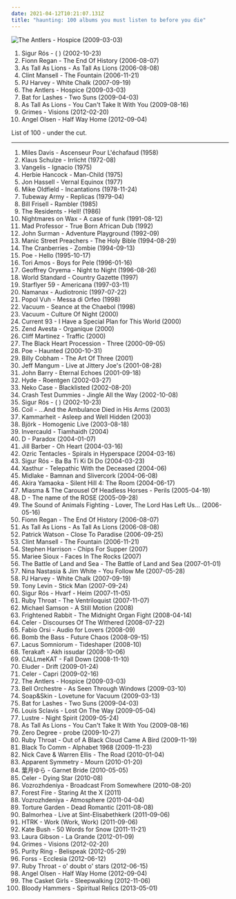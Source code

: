 ```yaml
---
date: 2021-04-12T10:21:07.131Z
title: "haunting: 100 albums you must listen to before you die"
---
```

![The Antlers - Hospice (2009-03-03)](https://img.discogs.com/GxQjBeFyocuKNcGZ4c-UBv-dTTk=/fit-in/600x600/filters:strip_icc():format(jpeg):mode_rgb():quality(90)/discogs-images/R-1855864-1266676841.jpeg.jpg "The Antlers - Hospice (2009-03-03)")
<ol class="albums">
<li data-cover="https://img.discogs.com/VheYISXt_58od4eKphk3Dpi-pWA=/fit-in/600x529/filters:strip_icc():format(jpeg):mode_rgb():quality(90)/discogs-images/R-69857-1505864447-6375.jpeg.jpg" data-tags="post-rock" role="button">Sigur Rós - ( ) (2002-10-23)</li>
<li data-cover="https://img.discogs.com/UTfPdDO7yKlna4J-8s7oIndKMmc=/fit-in/599x595/filters:strip_icc():format(jpeg):mode_rgb():quality(90)/discogs-images/R-2024101-1259182598.jpeg.jpg" data-tags="folk, singer-songwriter" role="button">Fionn Regan - The End Of History (2006-08-07)</li>
<li data-cover="https://via.placeholder.com/450" data-tags="pure awesome, great album top to bottom" role="button">As Tall As Lions - As Tall As Lions (2006-08-08)</li>
<li data-cover="http://coverartarchive.org/release/33abead4-3015-438f-9ea3-97f2cc5cb278/6074705469-500.jpg" data-tags="soundtrack" role="button">Clint Mansell - The Fountain (2006-11-21)</li>
<li data-cover="http://coverartarchive.org/release/68a8b3b5-b256-4917-8ba0-b74e79bedb44/27171303470-500.jpg" data-tags="piano, alternative" role="button">PJ Harvey - White Chalk (2007-09-19)</li>
<li data-cover="https://img.discogs.com/GxQjBeFyocuKNcGZ4c-UBv-dTTk=/fit-in/600x600/filters:strip_icc():format(jpeg):mode_rgb():quality(90)/discogs-images/R-1855864-1266676841.jpeg.jpg" data-tags="indie, haunting" role="button">The Antlers - Hospice (2009-03-03)</li>
<li data-cover="http://coverartarchive.org/release/1589c9ec-b9d8-30e6-8f0c-57dd7c52ec35/8202001315-500.jpg" data-tags="alternative, atmospheric" role="button">Bat for Lashes - Two Suns (2009-04-03)</li>
<li data-cover="https://img.discogs.com/r0fkm8WbpbuQ8DnGA4FpJ_aCxAU=/fit-in/600x600/filters:strip_icc():format(jpeg):mode_rgb():quality(90)/discogs-images/R-1957447-1293950675.jpeg.jpg" data-tags="indie, haunting" role="button">As Tall As Lions - You Can't Take It With You (2009-08-16)</li>
<li data-cover="http://coverartarchive.org/release/e2541a4f-c91e-412e-837b-ce63cc8ea960/5391811873-500.jpg" data-tags="dream pop" role="button">Grimes - Visions (2012-02-20)</li>
<li data-cover="http://coverartarchive.org/release/cf928700-a3ca-463e-947c-e7e731bdaac4/4754067713-500.jpg" data-tags="folk" role="button">Angel Olsen - Half Way Home (2012-09-04)</li>
</ol>
List of 100 - under the cut.
<!-- more -->

_________________

<ol class="albums">
<li data-cover="https://via.placeholder.com/450" data-tags="jazz, soundtrack" role="button">
Miles Davis - Ascenseur Pour L'échafaud (1958)
</li>
<li data-cover="https://img.discogs.com/7MF7D6GsKOfVTfyGQfr2tcp3gQ4=/fit-in/600x592/filters:strip_icc():format(jpeg):mode_rgb():quality(90)/discogs-images/R-5742450-1401483051-8899.jpeg.jpg" data-tags="progressive electronic, space music" role="button">
Klaus Schulze - Irrlicht (1972-08)
</li>
<li data-cover="https://via.placeholder.com/450" data-tags="haunting, vangelis" role="button">
Vangelis - Ignacio (1975)
</li>
<li data-cover="http://coverartarchive.org/release/89daddd1-15aa-373e-8998-03ddb16092b4/8714236235-500.jpg" data-tags="funk, jazz fusion" role="button">
Herbie Hancock - Man-Child (1975)
</li>
<li data-cover="http://coverartarchive.org/release/f7d0d9a7-b86a-4aee-a156-a0cbb8ddb429/15616973267-500.jpg" data-tags="ambient, experimental, trumpet, lovely music label" role="button">
Jon Hassell - Vernal Equinox (1977)
</li>
<li data-cover="http://coverartarchive.org/release/deb43c81-3021-4795-a2d8-20cbe3a6ce11/4317227862-500.jpg" data-tags="instrumental, progressive rock" role="button">
Mike Oldfield - Incantations (1978-11-24)
</li>
<li data-cover="http://coverartarchive.org/release/5704598c-2d2b-4d1b-b1e9-2a6c7aa5d79d/4016661275-500.jpg" data-tags="new wave" role="button">
Tubeway Army - Replicas (1979-04)
</li>
<li data-cover="https://img.discogs.com/bVAceMZ5RNBBCgfvngShG32OjxY=/fit-in/500x500/filters:strip_icc():format(jpeg):mode_rgb():quality(90)/discogs-images/R-1655211-1326825736.jpeg.jpg" data-tags="jazz, 80s, usa, guitar, jazz fusion, haunting, nice, jazz guitar, baltimore, jazz guitarist, poszukac, music that makes us look better to the aliens, for seb, b-frisell" role="button">
Bill Frisell - Rambler (1985)
</li>
<li data-cover="http://coverartarchive.org/release/5ee158d9-3eac-4034-bb3d-f5b44f2edd92/16357963595-500.jpg" data-tags="rock, dark, post-punk, haunting, the residents, i love them, well polished, obscure star doom" role="button">
The Residents - Hell! (1986)
</li>
<li data-cover="https://via.placeholder.com/450" data-tags="ambient, haunting, nice, soundscapes, music that makes us look better to the aliens, speaking to the heart" role="button">
Nightmares on Wax - A case of funk (1991-08-12)
</li>
<li data-cover="https://img.discogs.com/oJ7lIXMWqX_m6SvAGVf8HEAyk8c=/fit-in/595x913/filters:strip_icc():format(jpeg):mode_rgb():quality(90)/discogs-images/R-9113746-1475003641-2632.jpeg.jpg" data-tags="bass, haunting, nice, soundscapes, lion, music that makes us look better to the aliens" role="button">
Mad Professor - True Born African Dub (1992)
</li>
<li data-cover="https://img.discogs.com/JwX7P83CMerPzyrk1yCLudO47s0=/fit-in/600x600/filters:strip_icc():format(jpeg):mode_rgb():quality(90)/discogs-images/R-15700338-1596156537-2754.jpeg.jpg" data-tags="jazz, instrumental, haunting, emotional, nice, soundscapes, gammarec, music that makes us look better to the aliens, freepurp1e, juma" role="button">
John Surman - Adventure Playground (1992-09)
</li>
<li data-cover="https://img.discogs.com/Ghadzn_xpqXGzIU_Dw8VJRa6uoU=/fit-in/600x601/filters:strip_icc():format(jpeg):mode_rgb():quality(90)/discogs-images/R-4358145-1553540610-8949.jpeg.jpg" data-tags="90s, rock" role="button">
Manic Street Preachers - The Holy Bible (1994-08-29)
</li>
<li data-cover="http://coverartarchive.org/release/98b4991a-d28f-4584-bc48-ba9160a8f711/7345718855-500.jpg" data-tags="loved" role="button">
The Cranberries - Zombie (1994-09-13)
</li>
<li data-cover="https://img.discogs.com/p-8AHiIKqAFENEkTP2rivf6YCSc=/fit-in/600x602/filters:strip_icc():format(jpeg):mode_rgb():quality(90)/discogs-images/R-122615-1348348806-3507.jpeg.jpg" data-tags="alternative, female vocalists" role="button">
Poe - Hello (1995-10-17)
</li>
<li data-cover="http://coverartarchive.org/release/4cd43e6e-df96-3546-8343-870035e5eaf6/21952897279-500.jpg" data-tags="alternative, piano, female vocalists" role="button">
Tori Amos - Boys for Pele (1996-01-16)
</li>
<li data-cover="https://via.placeholder.com/450" data-tags="world, minimal, haunting, african, nice, waking up in the morning, music that makes us look better to the aliens, hoeralbum" role="button">
Geoffrey Oryema - Night to Night (1996-08-26)
</li>
<li data-cover="http://coverartarchive.org/release/18a11d84-b90c-3a5c-8c60-7cd782a38dc6/3490500382-500.jpg" data-tags="singer-songwriter, soundscape, haunting, avantgarde" role="button">
World Standard - Country Gazette (1997)
</li>
<li data-cover="http://coverartarchive.org/release/3a0f1699-f9f1-4e6f-991b-2d31082c6705/16924478102-500.jpg" data-tags="indie rock, shoegaze, shoegazer" role="button">
Starflyer 59 - Americana (1997-03-11)
</li>
<li data-cover="https://img.discogs.com/FuZCKAlidy9Qty6fgChCxOlMmMc=/fit-in/216x216/filters:strip_icc():format(jpeg):mode_rgb():quality(90)/discogs-images/R-133072-1082245744.jpg.jpg" data-tags="noise, ambient, experimental, dark, haunting, dark ambient, horror, rhythmic noise, power electronics" role="button">
Namanax - Audiotronic (1997-07-22)
</li>
<li data-cover="http://coverartarchive.org/release/c2fec2e5-77bb-4a7f-b61a-432a6a2fa34f/16251850210-500.jpg" data-tags="popol vuh" role="button">
Popol Vuh - Messa di Orfeo (1998)
</li>
<li data-cover="http://coverartarchive.org/release/72b14bd8-05f8-4cd3-8510-b2f637a14693/8137290813-500.jpg" data-tags="pop, alternative, ambient, haunting, magical, kitty5" role="button">
Vacuum - Seance at the Chaebol (1998)
</li>
<li data-cover="https://img.discogs.com/aX3zG8n5AQQA-8vAyRHX4qrULOQ=/fit-in/600x517/filters:strip_icc():format(jpeg):mode_rgb():quality(90)/discogs-images/R-182949-1447010819-2515.jpeg.jpg" data-tags="pop, haunting, vacuum, good times, kitty5, vacuum - culture of night" role="button">
Vacuum - Culture Of Night (2000)
</li>
<li data-cover="http://coverartarchive.org/release/29c52503-894a-45d3-a39a-b77fb006088d/3617572985-500.jpg" data-tags="spoken word, dark ambient" role="button">
Current 93 - I Have a Special Plan for This World (2000)
</li>
<li data-cover="http://coverartarchive.org/release/0f486946-128d-4eef-a8b3-034a8d8d381c/1633109090-500.jpg" data-tags="electronic, electronica, trip-hop, experimental, dark, acoustic, avant garde, haunting, avant-garde, organic, intense, post rock, complex, sophisticated, left field, acoustic-electronica" role="button">
Zend Avesta - Organique (2000)
</li>
<li data-cover="http://coverartarchive.org/release/78bdc61b-8c9d-4699-b446-4e524fae0e78/3004457223-500.jpg" data-tags="soundtrack" role="button">
Cliff Martinez - Traffic (2000)
</li>
<li data-cover="http://coverartarchive.org/release/f5cc9977-3c0f-40da-b483-8794a5fdee1f/4525765665-500.jpg" data-tags="winter, nice nite" role="button">
The Black Heart Procession - Three (2000-09-05)
</li>
<li data-cover="https://img.discogs.com/eas7WRlyQiF7n0s9YRvrWISGQ1U=/fit-in/500x500/filters:strip_icc():format(jpeg):mode_rgb():quality(90)/discogs-images/R-1379173-1282058865.jpeg.jpg" data-tags="alternative, female vocalists" role="button">
Poe - Haunted (2000-10-31)
</li>
<li data-cover="https://img.discogs.com/wTphXgjO66yVCYtVeOXup14Re-E=/fit-in/600x933/filters:strip_icc():format(jpeg):mode_rgb():quality(90)/discogs-images/R-4023841-1610053234-8246.jpeg.jpg" data-tags="jazz, swing, drums" role="button">
Billy Cobham - The Art Of Three (2001)
</li>
<li data-cover="https://img.discogs.com/B5pmuFgY3MtL88e1nH3kOXo_0-k=/fit-in/600x585/filters:strip_icc():format(jpeg):mode_rgb():quality(90)/discogs-images/R-505696-1371179473-1118.jpeg.jpg" data-tags="indie, acoustic, live" role="button">
Jeff Mangum - Live at Jittery Joe's (2001-08-28)
</li>
<li data-cover="https://img.discogs.com/IB7QnTtsfwMIbQNA9eZovR46KGs=/fit-in/600x517/filters:strip_icc():format(jpeg):mode_rgb():quality(90)/discogs-images/R-7031348-1501985239-8824.jpeg.jpg" data-tags="haunting, crossover, barry, score, john barry, soundtrack composed" role="button">
John Barry - Eternal Echoes (2001-09-18)
</li>
<li data-cover="https://img.discogs.com/f6bmPDZ_bE-s8ZgYH9VahxY8O2M=/fit-in/284x320/filters:strip_icc():format(jpeg):mode_rgb():quality(90)/discogs-images/R-4027690-1352829425-6531.jpeg.jpg" data-tags="hyde" role="button">
Hyde - Roentgen (2002-03-27)
</li>
<li data-cover="https://img.discogs.com/8M6BkDTG3KIUapd4JKOCMic_cjE=/fit-in/600x586/filters:strip_icc():format(jpeg):mode_rgb():quality(90)/discogs-images/R-1199115-1543624095-1762.jpeg.jpg" data-tags="alt-country" role="button">
Neko Case - Blacklisted (2002-08-20)
</li>
<li data-cover="http://coverartarchive.org/release/d3c2567a-362f-4635-bebe-548fb2de36e4/3199858475-500.jpg" data-tags="christmas, peaceful, haunting, mellow, seasonal, holiday, mild, winter afternoon" role="button">
Crash Test Dummies - Jingle All the Way (2002-10-08)
</li>
<li data-cover="https://img.discogs.com/VheYISXt_58od4eKphk3Dpi-pWA=/fit-in/600x529/filters:strip_icc():format(jpeg):mode_rgb():quality(90)/discogs-images/R-69857-1505864447-6375.jpeg.jpg" data-tags="post-rock" role="button">
Sigur Rós - ( ) (2002-10-23)
</li>
<li data-cover="http://coverartarchive.org/release/183ab71e-0b90-4ab2-bd39-64144e9bca59/15348016163-500.jpg" data-tags="experimental, ambient" role="button">
Coil - ...And the Ambulance Died in His Arms (2003)
</li>
<li data-cover="http://coverartarchive.org/release/d30a9ab6-cc4d-4802-a4ff-7e62857498aa/1747046888-500.jpg" data-tags="dark ambient" role="button">
Kammarheit - Asleep and Well Hidden (2003)
</li>
<li data-cover="https://img.discogs.com/aiGtfbrmX10NazhTRVrB3Y0fvOo=/fit-in/600x600/filters:strip_icc():format(jpeg):mode_rgb():quality(90)/discogs-images/R-813694-1161458280.jpeg.jpg" data-tags="electronic, alternative, female vocalists, bjork" role="button">
Björk - Homogenic Live (2003-08-18)
</li>
<li data-cover="http://coverartarchive.org/release/49bb4b89-d587-4f3f-93f2-2b01574fe15f/2498811970-500.jpg" data-tags="dark ambient" role="button">
Invercauld - Tiamhaidh (2004)
</li>
<li data-cover="https://img.discogs.com/8d8f8f69c0b35de09d8b8b063a3d2cd54dd9e234/images/spacer.gif" data-tags="romantic, haunting, nostalgic, dramatic, j-rock, visual kei, batcave music, vampy goodness" role="button">
D - Paradox (2004-01-07)
</li>
<li data-cover="http://coverartarchive.org/release/46a6d2d0-e726-4ffa-a32b-0efd57a00c76/13365797750-500.jpg" data-tags="canadian" role="button">
Jill Barber - Oh Heart (2004-03-16)
</li>
<li data-cover="http://coverartarchive.org/release/94879be1-bbe5-4a96-a9b4-e874f9e54e20/18850275911-500.jpg" data-tags="psychedelic, progressive rock, space rock" role="button">
Ozric Tentacles - Spirals in Hyperspace (2004-03-16)
</li>
<li data-cover="https://img.discogs.com/YJb6_IwqUpEEuvv-XIZOJRj-AN0=/fit-in/600x448/filters:strip_icc():format(jpeg):mode_rgb():quality(90)/discogs-images/R-12961274-1545393598-6983.jpeg.jpg" data-tags="icelandic" role="button">
Sigur Rós - Ba Ba Ti Ki Di Do (2004-03-23)
</li>
<li data-cover="http://coverartarchive.org/release/bb36ae6a-88dd-45d7-8e3f-46706708d220/1644198280-500.jpg" data-tags="black metal" role="button">
Xasthur - Telepathic With the Deceased (2004-06)
</li>
<li data-cover="http://coverartarchive.org/release/7d13fd35-fbdb-4184-a8e4-83d8e5a2806a/5034520916-500.jpg" data-tags="indie, lo-fi" role="button">
Midlake - Bamnan and Slivercork (2004-06-08)
</li>
<li data-cover="http://coverartarchive.org/release/3de7a493-be70-401f-9c8d-742ed13cb1bd/3178873184-500.jpg" data-tags="soundtrack" role="button">
Akira Yamaoka - Silent Hill 4: The Room (2004-06-17)
</li>
<li data-cover="https://img.discogs.com/HAPUMMhGqC22bgWX2SoQdUS2w8w=/fit-in/266x267/filters:strip_icc():format(jpeg):mode_rgb():quality(90)/discogs-images/R-738400-1153696402.jpeg.jpg" data-tags="instrumental, experimental, dark, haunting, violins, avantgarde, dark ambient, interesting, avant-prog, mimicry, horror music, noir dandy, hidden masterpiece" role="button">
Miasma & The Carousel Of Headless Horses - Perils (2005-04-19)
</li>
<li data-cover="http://coverartarchive.org/release/141345b2-075d-4265-a9aa-79f305776eed/10523936141-500.jpg" data-tags="j-rock, visual kei" role="button">
D - The name of the ROSE (2005-09-28)
</li>
<li data-cover="https://via.placeholder.com/450" data-tags="experimental" role="button">
The Sound of Animals Fighting - Lover, The Lord Has Left Us... (2006-05-16)
</li>
<li data-cover="https://img.discogs.com/UTfPdDO7yKlna4J-8s7oIndKMmc=/fit-in/599x595/filters:strip_icc():format(jpeg):mode_rgb():quality(90)/discogs-images/R-2024101-1259182598.jpeg.jpg" data-tags="folk, singer-songwriter" role="button">
Fionn Regan - The End Of History (2006-08-07)
</li>
<li data-cover="https://via.placeholder.com/450" data-tags="pure awesome, great album top to bottom" role="button">
As Tall As Lions - As Tall As Lions (2006-08-08)
</li>
<li data-cover="http://coverartarchive.org/release/e78cf01f-333e-4211-ae80-a41748961d3f/4812141654-500.jpg" data-tags="singer-songwriter, canadian" role="button">
Patrick Watson - Close To Paradise (2006-09-25)
</li>
<li data-cover="http://coverartarchive.org/release/33abead4-3015-438f-9ea3-97f2cc5cb278/6074705469-500.jpg" data-tags="soundtrack" role="button">
Clint Mansell - The Fountain (2006-11-21)
</li>
<li data-cover="https://img.discogs.com/M__A7QvXeURLMpIbxnXEniyOiAQ=/fit-in/355x355/filters:strip_icc():format(jpeg):mode_rgb():quality(90)/discogs-images/R-934342-1208446849.jpeg.jpg" data-tags="indie, british, sad, singer-songwriter, jangle pop, scottish, atmospheric, haunting, melancholic, jangle, c86" role="button">
Stephen Harrison - Chips For Supper (2007)
</li>
<li data-cover="http://coverartarchive.org/release/f6870af9-8d28-4153-8adf-22fed99fde25/1238446256-500.jpg" data-tags="folk, singer-songwriter" role="button">
Mariee Sioux - Faces In The Rocks (2007)
</li>
<li data-cover="https://img.discogs.com/eDmhlAx369Pg66-8PjteCcGQ-HI=/fit-in/500x500/filters:strip_icc():format(jpeg):mode_rgb():quality(90)/discogs-images/R-1857909-1248242287.jpeg.jpg" data-tags="folk, singer-songwriter" role="button">
The Battle of Land and Sea - The Battle of Land and Sea (2007-01-01)
</li>
<li data-cover="https://img.discogs.com/YufTHSq1EOp1F-cP1dai7wE9fMs=/fit-in/500x500/filters:strip_icc():format(jpeg):mode_rgb():quality(90)/discogs-images/R-988133-1181162311.jpeg.jpg" data-tags="haunting" role="button">
Nina Nastasia & Jim White - You Follow Me (2007-05-28)
</li>
<li data-cover="http://coverartarchive.org/release/68a8b3b5-b256-4917-8ba0-b74e79bedb44/27171303470-500.jpg" data-tags="piano, alternative" role="button">
PJ Harvey - White Chalk (2007-09-19)
</li>
<li data-cover="https://img.discogs.com/SPpzTHi7Oc506QSBvVp7CG1BweI=/fit-in/600x603/filters:strip_icc():format(jpeg):mode_rgb():quality(90)/discogs-images/R-4308855-1485623985-4544.jpeg.jpg" data-tags="instrumental, bass" role="button">
Tony Levin - Stick Man (2007-09-24)
</li>
<li data-cover="http://coverartarchive.org/release/a8270390-c345-4d3a-a341-187722f75160/8583241241-500.jpg" data-tags="post-rock, icelandic" role="button">
Sigur Rós - Hvarf - Heim (2007-11-05)
</li>
<li data-cover="http://coverartarchive.org/release/a0b1df26-4a8c-422b-b839-1c6895e6bd23/6635452105-500.jpg" data-tags="freak folk, indie folk, dream folk" role="button">
Ruby Throat - The Ventriloquist (2007-11-07)
</li>
<li data-cover="https://img.discogs.com/46dad272331b770e45c28eea695bf30f59a15b86/images/spacer.gif" data-tags="classical, chill, instrumental, solo, contemporary, modern, romantic, new age, melodic, cinematic, debussy, haunting, composer, emotional, relaxing, calming, soulful, erik satie, piano music, john williams, film music, dynamic, emotive, powerful, enya, classical piano, rapture, samson, ludwig van beethoven, mozart, beethoven, pianist, michael, piano solo, serene, chopin, jerry goldsmith, impressionism, classical music, movie music, contemporary instrumental, ennio morricone, yann tiersen, keith jarrett, solo piano, captivating, contemporary piano, instrumentalist, classical pop, new age piano, new age music, modern piano, contemporary music, soloist, claude debussy, impressionistic, ralph vaughan williams, yanni, wolfgang amadeus mozart, solo instrumental, instrumental music, instrumental piano, contemporary instrumental music, provoking, james horner, jim brickman, frederick chopin, michael nyman, david nevue, sheet music, nicholas gunn, david lanz, suzanne ciani, piano sheet music, william joseph, stephan moccio, modern piano solo, solo piano music, solo piano sheet music, a still motion, clara ponty, michael samson, still motion productions, until tomorrow comes" role="button">
Michael Samson - A Still Motion (2008)
</li>
<li data-cover="http://coverartarchive.org/release/a6d21839-661c-4e80-93be-667e31a5df3a/21277386149-500.jpg" data-tags="indie" role="button">
Frightened Rabbit - The Midnight Organ Fight (2008-04-14)
</li>
<li data-cover="http://coverartarchive.org/release/04144bd5-b872-41c8-8466-ff19ae77ef05/23715843413-500.jpg" data-tags="ambient, drone, drone ambient, visionary" role="button">
Celer - Discourses Of The Withered (2008-07-22)
</li>
<li data-cover="https://img.discogs.com/TaYrfZj0MWYIg9xa9quZV33TnMs=/fit-in/600x450/filters:strip_icc():format(jpeg):mode_rgb():quality(90)/discogs-images/R-6867736-1428338053-7238.jpeg.jpg" data-tags="electronic, instrumental, experimental, minimal, abstract, psychedelic, soundscape, atmospheric, haunting, floating, drone, minimalism, sound art, meditative, drone ambient, minimal ambient, sublime, minimalist, tranquil, deep ambient, warm drone, lattice, ambient soundscape, sleep drone, le berger, ethereal meditation, floating music, windy and carl, drone minimalist" role="button">
Fabio Orsi - Audio for Lovers (2008-09)
</li>
<li data-cover="https://img.discogs.com/d1Kc5ERjj5VBx565udj7xzolbDY=/fit-in/600x592/filters:strip_icc():format(jpeg):mode_rgb():quality(90)/discogs-images/R-1833214-1246491274.jpeg.jpg" data-tags="electronic, trip-hop, british, dance, haunting" role="button">
Bomb the Bass - Future Chaos (2008-09-15)
</li>
<li data-cover="http://coverartarchive.org/release/c2eef7db-b567-4826-a4d7-d6918432876e/1747187661-500.jpg" data-tags="dark ambient" role="button">
Lacus Somniorum - Tideshaper (2008-10)
</li>
<li data-cover="https://img.discogs.com/YDhv6gfWRPkHSeizLG5GEAVDnzM=/fit-in/225x225/filters:strip_icc():format(jpeg):mode_rgb():quality(90)/discogs-images/R-4975466-1395679183-2321.jpeg.jpg" data-tags="nice" role="button">
Terakaft - Akh issudar (2008-10-06)
</li>
<li data-cover="http://coverartarchive.org/release/28b33345-54d8-4fcc-b332-f7e2f8889d07/6687863238-500.jpg" data-tags="chillout, trip-hop, soul, experimental, minimal, lounge, haunting, freak folk" role="button">
CALLmeKAT - Fall Down (2008-11-10)
</li>
<li data-cover="https://via.placeholder.com/450" data-tags="archaic horizon" role="button">
Eluder - Drift (2009-01-24)
</li>
<li data-cover="http://coverartarchive.org/release/e2ba09c2-f25e-430c-850a-002910f7a13f/3893908259-500.jpg" data-tags="ambient, drone" role="button">
Celer - Capri (2009-02-16)
</li>
<li data-cover="https://img.discogs.com/GxQjBeFyocuKNcGZ4c-UBv-dTTk=/fit-in/600x600/filters:strip_icc():format(jpeg):mode_rgb():quality(90)/discogs-images/R-1855864-1266676841.jpeg.jpg" data-tags="indie, haunting" role="button">
The Antlers - Hospice (2009-03-03)
</li>
<li data-cover="http://coverartarchive.org/release/554c9634-b76d-45e7-9682-78e6c56aa221/10893828236-500.jpg" data-tags="post-rock, haunting, ethereal, folk rock, post rock, march, 10th, progarchives100" role="button">
Bell Orchestre - As Seen Through Windows (2009-03-10)
</li>
<li data-cover="https://img.discogs.com/5ULMdii6V1Px_WEq_Gnq-FYTwV4=/fit-in/500x500/filters:strip_icc():format(jpeg):mode_rgb():quality(90)/discogs-images/R-1690134-1266618713.jpeg.jpg" data-tags="piano" role="button">
Soap&Skin - Lovetune for Vacuum (2009-03-13)
</li>
<li data-cover="http://coverartarchive.org/release/1589c9ec-b9d8-30e6-8f0c-57dd7c52ec35/8202001315-500.jpg" data-tags="alternative, atmospheric" role="button">
Bat for Lashes - Two Suns (2009-04-03)
</li>
<li data-cover="https://img.discogs.com/prUWJ5XwYQy0E6N1u15goDU0n_4=/fit-in/600x533/filters:strip_icc():format(jpeg):mode_rgb():quality(90)/discogs-images/R-2401563-1380089281-5656.jpeg.jpg" data-tags="jazz" role="button">
Louis Sclavis - Lost On The Way (2009-05-04)
</li>
<li data-cover="http://coverartarchive.org/release/9505617a-f0da-46eb-8a9a-37d0d5c39049/1049981018-500.jpg" data-tags="ambient black metal, atmospheric black metal" role="button">
Lustre - Night Spirit (2009-05-24)
</li>
<li data-cover="https://img.discogs.com/r0fkm8WbpbuQ8DnGA4FpJ_aCxAU=/fit-in/600x600/filters:strip_icc():format(jpeg):mode_rgb():quality(90)/discogs-images/R-1957447-1293950675.jpeg.jpg" data-tags="indie, haunting" role="button">
As Tall As Lions - You Can't Take It With You (2009-08-16)
</li>
<li data-cover="https://via.placeholder.com/450" data-tags="haunting, ant-zen, alien worlds, boeck, 170 ooo, 18o ooo" role="button">
Zero Degree - probe (2009-10-27)
</li>
<li data-cover="https://img.discogs.com/UTll5FKnEKbNTMF25QUB202FbEI=/fit-in/500x442/filters:strip_icc():format(jpeg):mode_rgb():quality(90)/discogs-images/R-1681886-1302035746.jpeg.jpg" data-tags="haunting, dark folk, erotic, amazing voice, aurgasm, very trippy, beautiful vocalist, katie jane garside is redhot, bring the sea to my ankles" role="button">
Ruby Throat - Out of A Black Cloud Came A Bird (2009-11-19)
</li>
<li data-cover="http://coverartarchive.org/release/e39a7d41-39be-44b8-8d66-03fd02fc3023/15711725859-500.jpg" data-tags="drone" role="button">
Black To Comm - Alphabet 1968 (2009-11-23)
</li>
<li data-cover="http://coverartarchive.org/release/3b998eca-d740-42e4-8314-fb44fce1ebd1/7941653263-500.jpg" data-tags="soundtrack" role="button">
Nick Cave & Warren Ellis - The Road (2010-01-04)
</li>
<li data-cover="https://img.discogs.com/cXyi0iRGnWu0I8Alpn1ubIAIbQ0=/fit-in/352x400/filters:strip_icc():format(jpeg):mode_rgb():quality(90)/discogs-images/R-2052580-1261071957.jpeg.jpg" data-tags="electronic, alternative, ambient, experimental, industrial, abstract, idm, glitch, haunting, illbient, d0pe t00nz, killer d0pe, sp00ky toonz, spooky toons" role="button">
Apparent Symmetry - Mourn (2010-01-20)
</li>
<li data-cover="http://coverartarchive.org/release/f97e172b-b7bf-427a-b919-166222aaa8b8/7149555682-500.jpg" data-tags="dark, gothic, organ, haunting, neoclassical, gothic realm, gothic choir" role="button">
葉月ゆら - Garnet Bride (2010-05-05)
</li>
<li data-cover="https://img.discogs.com/oIJvo1QZZ8kW5mnos3ji-cBin_A=/fit-in/600x600/filters:strip_icc():format(jpeg):mode_rgb():quality(90)/discogs-images/R-1281891-1558668784-9742.jpeg.jpg" data-tags="drone" role="button">
Celer - Dying Star (2010-08)
</li>
<li data-cover="http://coverartarchive.org/release/ad78e182-54b9-499f-acef-6ab50f353c5c/8275016540-500.jpg" data-tags="dark ambient, ambient, experimental" role="button">
Vozrozhdeniya - Broadcast From Somewhere (2010-08-20)
</li>
<li data-cover="https://img.discogs.com/GOT-h6fZScrjoYFp62sK8Itorx4=/fit-in/500x500/filters:strip_icc():format(jpeg):mode_rgb():quality(90)/discogs-images/R-3480435-1339642223-7480.jpeg.jpg" data-tags="indie, haunting, to listen list" role="button">
Forest Fire - Staring At the X (2011)
</li>
<li data-cover="http://coverartarchive.org/release/a4667d4d-4b92-4fc3-bd1f-259034f3f674/8275037310-500.jpg" data-tags="space music, space" role="button">
Vozrozhdeniya - Atmosphere (2011-04-04)
</li>
<li data-cover="https://img.discogs.com/TUtNg1LHf97p_5Hc-4ainCfpl44=/fit-in/600x600/filters:strip_icc():format(jpeg):mode_rgb():quality(90)/discogs-images/R-13603765-1557336635-2769.jpeg.jpg" data-tags="heavy metal, metal, doom metal, dark, acoustic, death, atmospheric, haunting, free, doom, death metal, melancholic, free downloads, free download, awesome vocals, torture, blake, great riffs, william blake, eargasmic, strangely beautiful, dark and beautiful, literary references, creepy as hell, songs that give me chills" role="button">
Torture Garden - Dead Romantic (2011-08-08)
</li>
<li data-cover="http://coverartarchive.org/release/91028749-d3c6-478d-bfde-e55ddce892c8/13142975281-500.jpg" data-tags="instrumental, post-rock, haunting, sweet, live brilliance" role="button">
Balmorhea - Live at Sint-Elisabethkerk (2011-09-06)
</li>
<li data-cover="http://coverartarchive.org/release/178a02ba-fe9a-4be1-a747-303faac35388/8156839578-500.jpg" data-tags="electronic" role="button">
HTRK - Work (Work, Work) (2011-09-06)
</li>
<li data-cover="http://coverartarchive.org/release/4518b2c0-0091-4780-b31e-6dfc7e1d9cd5/21132684376-500.jpg" data-tags="alternative, art pop, winter" role="button">
Kate Bush - 50 Words for Snow (2011-11-21)
</li>
<li data-cover="http://coverartarchive.org/release/3ce3a448-728b-4b55-ac66-00ff6bbc7bde/5228097583-500.jpg" data-tags="indie, folk" role="button">
Laura Gibson - La Grande (2012-01-09)
</li>
<li data-cover="http://coverartarchive.org/release/e2541a4f-c91e-412e-837b-ce63cc8ea960/5391811873-500.jpg" data-tags="dream pop" role="button">
Grimes - Visions (2012-02-20)
</li>
<li data-cover="https://img.discogs.com/3gfx5a05VS_rCN7C3HJMruhUKeM=/fit-in/450x450/filters:strip_icc():format(jpeg):mode_rgb():quality(90)/discogs-images/R-3648068-1338787447-2503.jpeg.jpg" data-tags="synthpop" role="button">
Purity Ring - Belispeak (2012-05-29)
</li>
<li data-cover="http://coverartarchive.org/release/765aa3db-b882-49eb-94f2-d917aed08228/15212651578-500.jpg" data-tags="electronic, downtempo, slow, haunting" role="button">
Forss - Ecclesia (2012-06-12)
</li>
<li data-cover="https://img.discogs.com/UTll5FKnEKbNTMF25QUB202FbEI=/fit-in/500x442/filters:strip_icc():format(jpeg):mode_rgb():quality(90)/discogs-images/R-1681886-1302035746.jpeg.jpg" data-tags="indie, dreamy, haunting, dark folk, erotic, amazing voice, redhot, aurgasm, very trippy, beautiful vocalist, i love all the songs" role="button">
Ruby Throat - o' doubt o' stars (2012-06-15)
</li>
<li data-cover="http://coverartarchive.org/release/cf928700-a3ca-463e-947c-e7e731bdaac4/4754067713-500.jpg" data-tags="folk" role="button">
Angel Olsen - Half Way Home (2012-09-04)
</li>
<li data-cover="https://img.discogs.com/wRT5BgJgMqobhoy2FtIYPVbskdc=/fit-in/398x400/filters:strip_icc():format(jpeg):mode_rgb():quality(90)/discogs-images/R-4000435-1352860722-1625.jpeg.jpg" data-tags="female vocalists, haunting, evil, autumn, graveface" role="button">
The Casket Girls - Sleepwalking (2012-11-06)
</li>
<li data-cover="http://coverartarchive.org/release/b3fbaf1a-4674-4640-8fb6-e3df908f4809/7624790250-500.jpg" data-tags="stoner metal" role="button">
Bloody Hammers - Spiritual Relics (2013-05-01)
</li>
</ol>